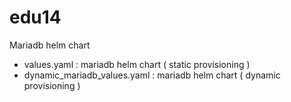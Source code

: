 # edu14
Mariadb helm chart



- values.yaml : mariadb helm chart ( static provisioning )
- dynamic_mariadb_values.yaml : mariadb helm chart ( dynamic provisioning )
